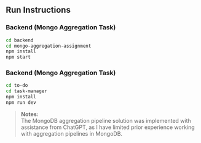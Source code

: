 ## Run Instructions

### Backend (Mongo Aggregation Task)

```bash
cd backend
cd mongo-aggregation-assignment
npm install
npm start
```

### Backend (Mongo Aggregation Task)

```bash
cd to-do
cd task-manager
npm install
npm run dev
```

> **Notes:**  
> The MongoDB aggregation pipeline solution was implemented with assistance from ChatGPT, as I have limited prior experience working with aggregation pipelines in MongoDB.
